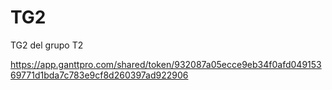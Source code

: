 # TG2

TG2 del grupo T2

https://app.ganttpro.com/shared/token/932087a05ecce9eb34f0afd04915369771d1bda7c783e9cf8d260397ad922906
